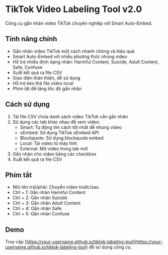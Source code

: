 # TikTok Video Labeling Tool v2.0

Công cụ gắn nhãn video TikTok chuyên nghiệp với Smart Auto-Embed.

## Tính năng chính

- Gắn nhãn video TikTok một cách nhanh chóng và hiệu quả
- Smart Auto-Embed với nhiều phương thức nhúng video
- Hỗ trợ nhiều định dạng nhãn: Harmful Content, Suicide, Adult Content, Safe, Confuse
- Xuất kết quả ra file CSV
- Giao diện thân thiện, dễ sử dụng
- Hỗ trợ kéo thả file video local
- Phím tắt để tăng tốc độ gắn nhãn

## Cách sử dụng

1. Tải file CSV chứa danh sách video TikTok cần gắn nhãn
2. Sử dụng các tab khác nhau để xem video:
   - Smart: Tự động tìm cách tốt nhất để nhúng video
   - oEmbed: Sử dụng TikTok oEmbed API
   - Blockquote: Sử dụng blockquote embed
   - Local: Tải video từ máy tính
   - External: Mở video trong tab mới
3. Gắn nhãn cho video bằng các checkbox
4. Xuất kết quả ra file CSV

## Phím tắt

- Mũi tên trái/phải: Chuyển video trước/sau
- Ctrl + 1: Gắn nhãn Harmful Content
- Ctrl + 2: Gắn nhãn Suicide
- Ctrl + 3: Gắn nhãn Adult Content
- Ctrl + 4: Gắn nhãn Safe
- Ctrl + 5: Gắn nhãn Confuse

## Demo

Truy cập [https://your-username.github.io/tiktok-labeling-tool](https://your-username.github.io/tiktok-labeling-tool) để sử dụng công cụ. 